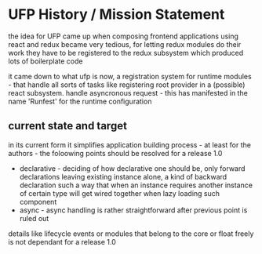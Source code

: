 # UFP History / Mission Statement

the idea for UFP came up when composing frontend applications using react and redux became very tedious,
for letting redux modules do their work they have to be registered to the redux subsystem which produced
lots of boilerplate code

it came down to what ufp is now, a registration system for runtime modules - that handle all sorts of tasks
 like registering root provider in a (possible) react subsystem.  handle asyncronous request -
this has manifested in the name 'Runfest' for the runtime configuration

## current state and target

in its current form it simplifies application building process - at least for the authors - the foloowing
points should be resolved for a release 1.0 

- declarative - deciding of how declarative one should be, only forward declarations leaving existing instance alone, a kind of backward declaration such a way that when an instance requires another instance of certain type will get wired together
when lazy loading such component
- async  - async handling is rather straightforward after previous point is ruled out
  
  
details like lifecycle events or modules that belong to the core or float freely is not dependant for a release 1.0
